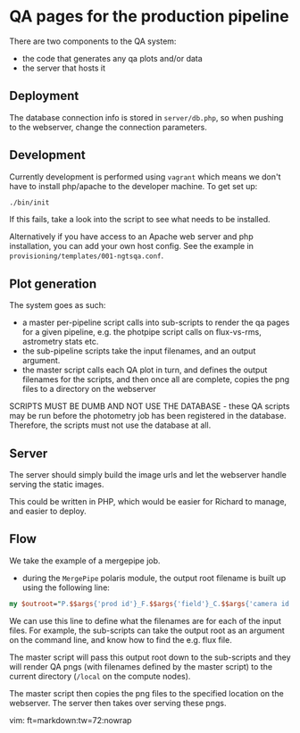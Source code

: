 # QA pages for the production pipeline

There are two components to the QA system:

* the code that generates any qa plots and/or data
* the server that hosts it

## Deployment

The database connection info is stored in `server/db.php`, so when
pushing to the webserver, change the connection parameters.

## Development

Currently development is performed using `vagrant` which means we don't
have to install php/apache to the developer machine. To get set up:

```sh
./bin/init
```

If this fails, take a look into the script to see what needs to be
installed.

Alternatively if you have access to an Apache web server and php
installation, you can add your own host config. See the example in
`provisioning/templates/001-ngtsqa.conf`.

## Plot generation

The system goes as such:

* a master per-pipeline script calls into sub-scripts to render the qa
pages for a given pipeline, e.g. the photpipe script calls on
flux-vs-rms, astrometry stats etc.
* the sub-pipeline scripts take the input filenames, and an output
argument.
* the master script calls each QA plot in turn, and defines the output
filenames for the scripts, and then once all are complete, copies the
png files to a directory on the webserver

SCRIPTS MUST BE DUMB AND NOT USE THE DATABASE - these QA scripts may be
run before the photometry job has been registered in the database.
Therefore, the scripts must not use the database at all.

## Server

The server should simply build the image urls and let the webserver
handle serving the static images.

This could be written in PHP, which would be easier for Richard to
manage, and easier to deploy.

## Flow

We take the example of a mergepipe job.

* during the `MergePipe` polaris module, the output root filename is
built up using the following line: 

```perl
my $outroot="P.$$args{'prod id'}_F.$$args{'field'}_C.$$args{'camera id'}_S.$$args{'campaign'}_T.$$args{'output tag'}";
```

We can use this line to define what the filenames are for each of the
input files. For example, the sub-scripts can take the output root as an
argument on the command line, and know how to find the e.g. flux file.

The master script will pass this output root down to the sub-scripts and
they will render QA pngs (with filenames defined by the master script)
to the current directory (`/local` on the compute nodes).

The master script then copies the png files to the specified location on
the webserver. The server then takes over serving these pngs.

vim: ft=markdown:tw=72:nowrap

